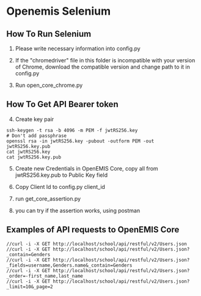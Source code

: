 # Openemis Selenium
## How To Run Selenium

1. Please write necessary information into config.py

2. If the "chromedriver" file in this folder is incompatible with your version of Chrome, download the compatible version and change path to it in config.py

3. Run open_core_chrome.py

## How To Get API Bearer token

4. Create key pair
```
ssh-keygen -t rsa -b 4096 -m PEM -f jwtRS256.key
# Don't add passphrase
openssl rsa -in jwtRS256.key -pubout -outform PEM -out jwtRS256.key.pub
cat jwtRS256.key
cat jwtRS256.key.pub
```

5. Create new Credentials in OpenEMIS Core, copy all from jwtRS256.key.pub to Public Key field

6. Copy Client Id to config.py client_id

7. run get_core_assertion.py

8. you can try if the assertion works, using postman

## Examples of API requests to OpenEMIS Core
```
//curl -i -X GET http://localhost/school/api/restful/v2/Users.json
//curl -i -X GET http://localhost/school/api/restful/v2/Users.json?_contain=Genders
//curl -i -X GET http://localhost/school/api/restful/v2/Users.json?_fields=username,Genders.name&_contain=Genders
//curl -i -X GET http://localhost/school/api/restful/v2/Users.json?_order=-first_name,last_name
//curl -i -X GET http://localhost/school/api/restful/v2/Users.json?_limit=10&_page=2
```
